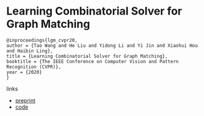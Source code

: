 # Learning Combinatorial Solver for Graph Matching	

```
@inproceedings{lgm_cvpr20,
author = {Tao Wang and He Liu and Yidong Li and Yi Jin and Xiaohui Hou and Haibin Ling},
title = {Learning Combinatorial Solver for Graph Matching},
booktitle = {The IEEE Conference on Computer Vision and Pattern Recognition (CVPR)},
year = {2020}
}
```

links
- [preprint](https://www3.cs.stonybrook.edu/~hling/publication/graph-20cvpr.pdf)
- [code](https://www.cs.stonybrook.edu/~hling/code/LearningGraphMatching.zip)
